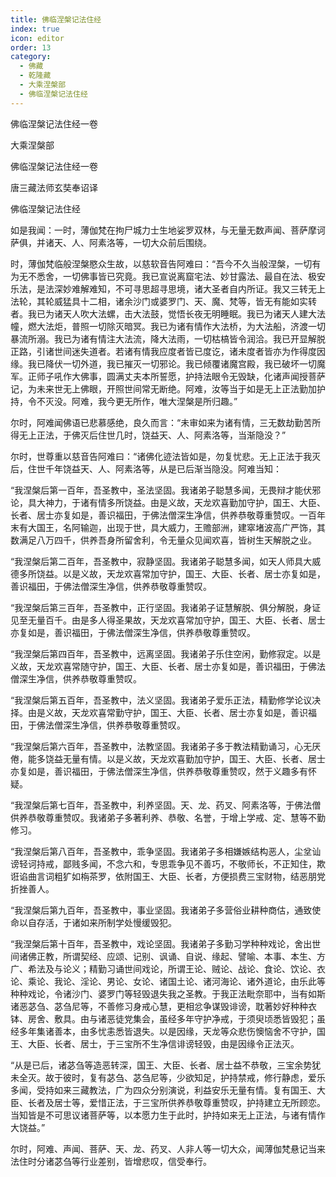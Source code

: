 ```yaml
---
title: 佛临涅槃记法住经
index: true
icon: editor
order: 13
category:
  - 佛藏
  - 乾隆藏
  - 大乘涅槃部
  - 佛临涅槃记法住经
---
```


佛临涅槃记法住经一卷  

大乘涅槃部  

佛临涅槃记法住经一卷  

唐三藏法师玄奘奉诏译  

佛临涅槃记法住经  

如是我闻：一时，薄伽梵在拘尸城力士生地娑罗双林，与无量无数声闻、菩萨摩诃萨俱，并诸天、人、阿素洛等，一切大众前后围绕。  

时，薄伽梵临般涅槃愍众生故，以慈软音告阿难曰：“吾今不久当般涅槃，一切有为无不悉舍，一切佛事皆已究竟。我已宣说离窟宅法、妙甘露法、最自在法、极安乐法，是法深妙难解难知，不可寻思超寻思境，诸大圣者自内所证。我又三转无上法轮，其轮威猛具十二相，诸余沙门或婆罗门、天、魔、梵等，皆无有能如实转者。我已为诸天人吹大法螺，击大法鼓，觉悟长夜无明睡眠。我已为诸天人建大法幢，燃大法炬，普照一切除灭暗冥。我已为诸有情作大法桥，为大法船，济渡一切暴流所溺。我已为诸有情注大法流，降大法雨，一切枯槁皆令润洽。我已开显解脱正路，引诸世间迷失道者。若诸有情我应度者皆已度讫，诸未度者皆亦为作得度因缘。我已降伏一切外道，我已摧灭一切邪论。我已倾覆诸魔宫殿，我已破坏一切魔军。正师子吼作大佛事，圆满丈夫本所誓愿，护持法眼令无毁缺，化诸声闻授菩萨记，为未来世无上佛眼，开照世间常无断绝。阿难，汝等当于如是无上正法勤加护持，令不灭没。阿难，我今更无所作，唯大涅槃是所归趣。”  

尔时，阿难闻佛语已悲慕感绝，良久而言：“未审如来为诸有情，三无数劫勤苦所得无上正法，于佛灭后住世几时，饶益天、人、阿素洛等，当渐隐没？”  

尔时，世尊重以慈音告阿难曰：“诸佛化迹法皆如是，勿复忧悲。无上正法于我灭后，住世千年饶益天、人、阿素洛等，从是已后渐当隐没。阿难当知：  

“我涅槃后第一百年，吾圣教中，圣法坚固。我诸弟子聪慧多闻，无畏辩才能伏邪论，具大神力，于诸有情多所饶益。由是义故，天龙欢喜勤加守护，国王、大臣、长者、居士亦复如是，善识福田，于佛法僧深生净信，供养恭敬尊重赞叹。一百年末有大国王，名阿输迦，出现于世，具大威力，王赡部洲，建窣堵波高广严饰，其数满足八万四千，供养吾身所留舍利，令无量众见闻欢喜，皆树生天解脱之业。  

“我涅槃后第二百年，吾圣教中，寂静坚固。我诸弟子聪慧多闻，如天人师具大威德多所饶益。以是义故，天龙欢喜常加守护，国王、大臣、长者、居士亦复如是，善识福田，于佛法僧深生净信，供养恭敬尊重赞叹。  

“我涅槃后第三百年，吾圣教中，正行坚固。我诸弟子证慧解脱、俱分解脱，身证见至无量百千。由是多人得圣果故，天龙欢喜常加守护，国王、大臣、长者、居士亦复如是，善识福田，于佛法僧深生净信，供养恭敬尊重赞叹。  

“我涅槃后第四百年，吾圣教中，远离坚固。我诸弟子乐住空闲，勤修寂定。以是义故，天龙欢喜常随守护，国王、大臣、长者、居士亦复如是，善识福田，于佛法僧深生净信，供养恭敬尊重赞叹。  

“我涅槃后第五百年，吾圣教中，法义坚固。我诸弟子爱乐正法，精勤修学论议决择。由是义故，天龙欢喜常勤守护，国王、大臣、长者、居士亦复如是，善识福田，于佛法僧深生净信，供养恭敬尊重赞叹。  

“我涅槃后第六百年，吾圣教中，法教坚固。我诸弟子多于教法精勤诵习，心无厌倦，能多饶益无量有情。以是义故，天龙欢喜勤加守护，国王、大臣、长者、居士亦复如是，善识福田，于佛法僧深生净信，供养恭敬尊重赞叹，然于义趣多有怀疑。  

“我涅槃后第七百年，吾圣教中，利养坚固。天、龙、药叉、阿素洛等，于佛法僧供养恭敬尊重赞叹。我诸弟子多著利养、恭敬、名誉，于增上学戒、定、慧等不勤修习。  

“我涅槃后第八百年，吾圣教中，乖争坚固。我诸弟子多相嫌嫉结构恶人，尘坌讪谤轻诃持戒，鄙贱多闻，不念六和，专思乖争见不善巧，不敬师长，不正知住，欺诳谄曲言词粗犷如栴茶罗，依附国王、大臣、长者，方便损费三宝财物，结恶朋党折挫善人。  

“我涅槃后第九百年，吾圣教中，事业坚固。我诸弟子多营俗业耕种商估，通致使命以自存活，于诸如来所制学处慢缓毁犯。  

“我涅槃后第十百年，吾圣教中，戏论坚固。我诸弟子多勤习学种种戏论，舍出世间诸佛正教，所谓契经、应颂、记别、讽诵、自说、缘起、譬喻、本事、本生、方广、希法及与论义；精勤习诵世间戏论，所谓王论、贼论、战论、食论、饮论、衣论、乘论、我论、淫论、男论、女论、诸国土论、诸河海论、诸外道论，由乐此等种种戏论，令诸沙门、婆罗门等轻毁退失我之圣教。于我正法毗奈耶中，当有如斯诸恶苾刍、苾刍尼等，不善修习身戒心慧，更相忿争谋毁诽谤，耽著妙好种种衣钵、房舍、敷具。由与诸恶徒党集会，虽经多年守护净戒，于须臾顷悉皆毁犯；虽经多年集诸善本，由多忧恚悉皆退失。以是因缘，天龙等众悲伤懊恼舍不守护，国王、大臣、长者、居士，于三宝所不生净信诽谤轻毁，由是因缘令正法灭。  

“从是已后，诸苾刍等造恶转深，国王、大臣、长者、居士益不恭敬，三宝余势犹未全灭。故于彼时，复有苾刍、苾刍尼等，少欲知足，护持禁戒，修行静虑，爱乐多闻，受持如来三藏教法，广为四众分别演说，利益安乐无量有情。复有国王、大臣、长者及居士等，爱惜正法，于三宝所供养恭敬尊重赞叹，护持建立无所顾恋。当知皆是不可思议诸菩萨等，以本愿力生于此时，护持如来无上正法，与诸有情作大饶益。”  

尔时，阿难、声闻、菩萨、天、龙、药叉、人非人等一切大众，闻薄伽梵悬记当来法住时分诸苾刍等行业差别，皆增悲叹，信受奉行。  
